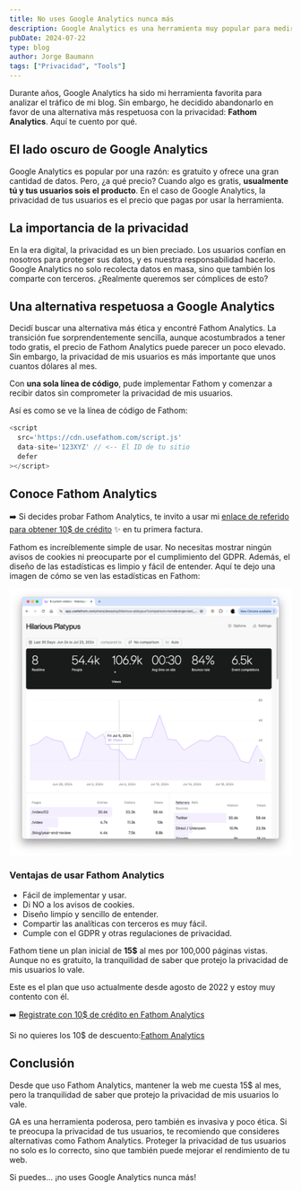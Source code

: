 ```yaml
---
title: No uses Google Analytics nunca más
description: Google Analytics es una herramienta muy popular para medir el tráfico de un sitio web, pero también es una herramienta que viola la privacidad de los usuarios, no deberías usarla. Además te explico cómo puedes proteger la privacidad de tus usuarios y mejorar el rendimiento de tu web.
pubDate: 2024-07-22
type: blog
author: Jorge Baumann
tags: ["Privacidad", "Tools"] 
---
```


Durante años, Google Analytics ha sido mi herramienta favorita para analizar el tráfico de mi blog. Sin embargo, he decidido abandonarlo en favor de una alternativa más respetuosa con la privacidad: **Fathom Analytics**. Aquí te cuento por qué.

## El lado oscuro de Google Analytics
Google Analytics es popular por una razón: es gratuito y ofrece una gran cantidad de datos. Pero, ¿a qué precio? Cuando algo es gratis, **usualmente tú y tus usuarios sois el producto**. En el caso de Google Analytics, la privacidad de tus usuarios es el precio que pagas por usar la herramienta.

## La importancia de la privacidad
En la era digital, la privacidad es un bien preciado. Los usuarios confían en nosotros para proteger sus datos, y es nuestra responsabilidad hacerlo. Google Analytics no solo recolecta datos en masa, sino que también los comparte con terceros. ¿Realmente queremos ser cómplices de esto?

## Una alternativa respetuosa a Google Analytics
Decidí buscar una alternativa más ética y encontré Fathom Analytics. La transición fue sorprendentemente sencilla, aunque acostumbrados a tener todo gratis, el precio de Fathom Analytics puede parecer un poco elevado. Sin embargo, la privacidad de mis usuarios es más importante que unos cuantos dólares al mes.

Con **una sola línea de código**, pude implementar Fathom y comenzar a recibir datos sin comprometer la privacidad de mis usuarios.

Así es como se ve la línea de código de Fathom:
```javascript
<script 
  src='https://cdn.usefathom.com/script.js'
  data-site='123XYZ' // <-- El ID de tu sitio
  defer
></script>
```

## Conoce Fathom Analytics

➡️ Si decides probar Fathom Analytics, te invito a usar mi [enlace de referido para obtener 10$ de crédito](https://usefathom.com/ref/RAWNZT) ✨ en tu primera factura.

Fathom es increíblemente simple de usar. No necesitas mostrar ningún avisos de cookies ni preocuparte por el cumplimiento del GDPR. Además, el diseño de las estadísticas es limpio y fácil de entender. Aquí te dejo una imagen de cómo se ven las estadísticas en Fathom:

![Fathom Analytics Example](../../assets/blog/no-uses-google-analytics-nunca-mas/fathom1.webp)

### Ventajas de usar Fathom Analytics
- Fácil de implementar y usar.
- Di NO a los avisos de cookies.
- Diseño limpio y sencillo de entender.
- Compartir las analíticas con terceros es muy fácil.
- Cumple con el GDPR y otras regulaciones de privacidad.

Fathom tiene un plan inicial de **15$** al mes por 100,000 páginas vistas. Aunque no es gratuito, la tranquilidad de saber que protejo la privacidad de mis usuarios lo vale. 

Este es el plan que uso actualmente desde agosto de 2022 y estoy muy contento con él.

➡️ [Registrate con 10$ de crédito en Fathom Analytics](https://usefathom.com/ref/RAWNZT)

Si no quieres los 10$ de descuento:[Fathom Analytics](https://usefathom.com/)

## Conclusión

Desde que uso Fathom Analytics, mantener la web me cuesta 15$ al mes, pero la tranquilidad de saber que protejo la privacidad de mis usuarios lo vale. 

GA es una herramienta poderosa, pero también es invasiva y poco ética. Si te preocupa la privacidad de tus usuarios, te recomiendo que consideres alternativas como Fathom Analytics. Proteger la privacidad de tus usuarios no solo es lo correcto, sino que también puede mejorar el rendimiento de tu web. 

Si puedes... ¡no uses Google Analytics nunca más!